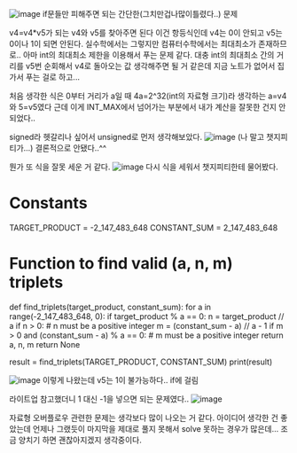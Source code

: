 ![image](https://github.com/6kitty/WriteUp/assets/170162084/c81f6c54-0d3a-4f02-af98-ec07d1e30753)
if문들만 피해주면 되는 간단한(그치만겁나많이틀렸다..) 문제 

 

v4=v4*v5가 되는 v4와 v5를 찾아주면 된다 
이건 항등식인데 v4는 0이 안되고 v5는 0이나 1이 되면 안된다. 
실수학에서는 그렇지만 컴퓨터수학에서는 최대최소가 존재하므로.. 
아마 int의 최대최소 제한을 이용해서 푸는 문제 같다. 
대충 int의 최대최소 간의 거리를 v5번 순회해서 v4로 돌아오는 값 생각해주면 될 거 같은데 
지금 노트가 없어서 집 가서 푸는 걸로 하고... 

 

처음 생각한 식은 0부터 거리가 a일 때 4a=2^32(int의 자료형 크기)라 생각하는 a=v4와 5=v5였다 
근데 이게 INT_MAX에서 넘어가는 부분에서 내가 계산을 잘못한 건지 안되었다.. 

signed라 헷갈리나 싶어서 unsigned로 먼저 생각해보았다. 
![image](https://github.com/6kitty/WriteUp/assets/170162084/1376ab1f-ccd8-48e8-a582-536b38c0b5bb)
(나 말고 챗지피티가...)
결론적으로 안됐다..^^ 

뭔가 또 식을 잘못 세운 거 같다. 
![image](https://github.com/6kitty/WriteUp/assets/170162084/b816b70d-3ff6-4b65-9e2b-03512e905f36)
다시 식을 세워서 챗지피티한테 물어봤다.

# Constants
TARGET_PRODUCT = -2_147_483_648
CONSTANT_SUM = 2_147_483_648

# Function to find valid (a, n, m) triplets
def find_triplets(target_product, constant_sum):
    for a in range(-2_147_483_648, 0):
        if target_product % a == 0:
            n = target_product // a
            if n > 0:  # n must be a positive integer
                m = (constant_sum - a) // a - 1
                if m > 0 and (constant_sum - a) % a == 0:  # m must be a positive integer
                    return a, n, m
    return None

result = find_triplets(TARGET_PRODUCT, CONSTANT_SUM)
print(result)

![image](https://github.com/6kitty/WriteUp/assets/170162084/1d3fdde6-9b06-4140-a641-7e26078abcde)
이렇게 나왔는데 v5는 1이 불가능하다.. if에 걸림 
 

라이트업 참고했더니 1 대신 -1을 넣으면 되는 문제였다.. 
![image](https://github.com/6kitty/WriteUp/assets/170162084/683084e2-a888-464d-aeb6-21883156d07b)

자료형 오버플로우 관련한 문제는 생각보다 많이 나오는 거 같다. 
아이디어 생각한 건 좋았는데 언제나 그랬듯이 마지막을 제대로 풀지 못해서 solve 못하는 경우가 많은데... 
조금 양치기 하면 괜찮아지겠지 생각중이다. 
